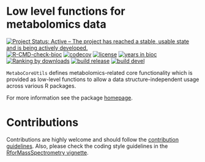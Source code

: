# Low level functions for metabolomics data

[![Project Status: Active – The project has reached a stable, usable state and is being actively developed.](https://www.repostatus.org/badges/latest/active.svg)](https://www.repostatus.org/#active)
[![R-CMD-check-bioc](https://github.com/RforMassSpectrometry/MetaboCoreUtils/workflows/R-CMD-check-bioc/badge.svg)](https://github.com/RforMassSpectrometry/MetaboCoreUtils/actions?query=workflow%3AR-CMD-check-bioc)
[![codecov](https://codecov.io/gh/rformassspectrometry/MetaboCoreUtils/branch/devel/graph/badge.svg?token=bNwqkn4PKd)](https://codecov.io/gh/rformassspectrometry/MetaboCoreUtils)
[![license](https://img.shields.io/badge/license-Artistic--2.0-brightgreen.svg)](https://opensource.org/licenses/Artistic-2.0)
[![years in bioc](http://bioconductor.org/shields/years-in-bioc/MetaboCoreUtils.svg)](https://bioconductor.org/packages/release/bioc/html/MetaboCoreUtils.html)
[![Ranking by downloads](http://bioconductor.org/shields/downloads/release/MetaboCoreUtils.svg)](https://bioconductor.org/packages/stats/bioc/MetaboCoreUtils/)
[![build release](http://bioconductor.org/shields/build/release/bioc/MetaboCoreUtils.svg)](https://bioconductor.org/checkResults/release/bioc-LATEST/MetaboCoreUtils/)
[![build devel](http://bioconductor.org/shields/build/devel/bioc/MetaboCoreUtils.svg)](https://bioconductor.org/checkResults/devel/bioc-LATEST/MetaboCoreUtils/)

`MetaboCoreUtils` defines metabolomics-related core functionality which is
provided as low-level functions to allow a data structure-independent usage
across various R packages.

For more information see the package
[homepage](https://rformassspectrometry.github.io/MetaboCoreUtils).


# Contributions

Contributions are highly welcome and should follow the [contribution
guidelines](https://rformassspectrometry.github.io/RforMassSpectrometry/articles/RforMassSpectrometry.html#contributions).
Also, please check the coding style guidelines in the [RforMassSpectrometry
vignette](https://rformassspectrometry.github.io/RforMassSpectrometry/articles/RforMassSpectrometry.html).
